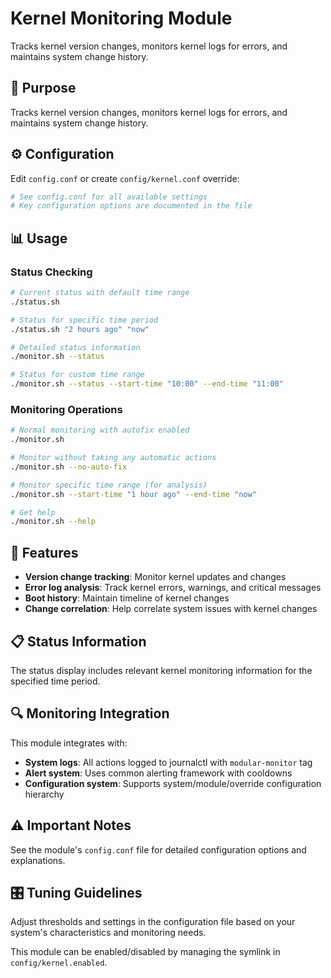# Kernel Monitoring Module

Tracks kernel version changes, monitors kernel logs for errors, and maintains system change history.

## 🎯 **Purpose**

Tracks kernel version changes, monitors kernel logs for errors, and maintains system change history.

## ⚙️ **Configuration**

Edit `config.conf` or create `config/kernel.conf` override:

```bash
# See config.conf for all available settings
# Key configuration options are documented in the file
```

## 📊 **Usage**

### **Status Checking**
```bash
# Current status with default time range
./status.sh

# Status for specific time period  
./status.sh "2 hours ago" "now"

# Detailed status information
./monitor.sh --status

# Status for custom time range
./monitor.sh --status --start-time "10:00" --end-time "11:00"
```

### **Monitoring Operations**
```bash
# Normal monitoring with autofix enabled
./monitor.sh

# Monitor without taking any automatic actions
./monitor.sh --no-auto-fix

# Monitor specific time range (for analysis)
./monitor.sh --start-time "1 hour ago" --end-time "now"

# Get help
./monitor.sh --help
```

## 🔧 **Features**

- **Version change tracking**: Monitor kernel updates and changes
- **Error log analysis**: Track kernel errors, warnings, and critical messages
- **Boot history**: Maintain timeline of kernel changes
- **Change correlation**: Help correlate system issues with kernel changes

## 📋 **Status Information**

The status display includes relevant kernel monitoring information for the specified time period.

## 🔍 **Monitoring Integration**

This module integrates with:
- **System logs**: All actions logged to journalctl with `modular-monitor` tag
- **Alert system**: Uses common alerting framework with cooldowns
- **Configuration system**: Supports system/module/override configuration hierarchy

## ⚠️ **Important Notes**

See the module's `config.conf` file for detailed configuration options and explanations.

## 🎛️ **Tuning Guidelines**

Adjust thresholds and settings in the configuration file based on your system's characteristics and monitoring needs.

This module can be enabled/disabled by managing the symlink in `config/kernel.enabled`.
